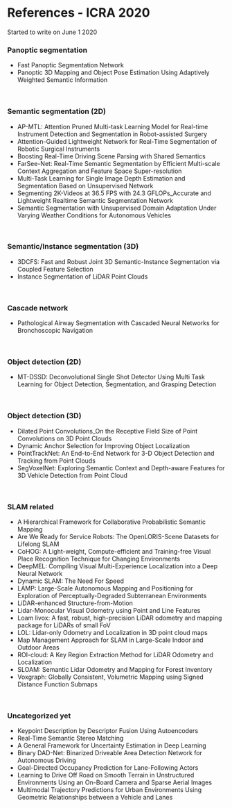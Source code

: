 # References - ICRA 2020

Started to write on June 1 2020
<br/>


### Panoptic segmentation
- Fast Panoptic Segmentation Network
- Panoptic 3D Mapping and Object Pose Estimation Using Adaptively Weighted Semantic Information
<br/>


### Semantic segmentation (2D)
- AP-MTL: Attention Pruned Multi-task Learning Model for Real-time Instrument Detection and Segmentation in Robot-assisted Surgery
- Attention-Guided Lightweight Network for Real-Time Segmentation of Robotic Surgical Instruments
- Boosting Real-Time Driving Scene Parsing with Shared Semantics
- FarSee-Net: Real-Time Semantic Segmentation by Efficient Multi-scale Context Aggregation and Feature Space Super-resolution
- Multi-Task Learning for Single Image Depth Estimation and Segmentation Based on Unsupervised Network
- Segmenting 2K-Videos at 36.5 FPS with 24.3 GFLOPs_Accurate and Lightweight Realtime Semantic Segmentation Network
- Semantic Segmentation with Unsupervised Domain Adaptation Under Varying Weather Conditions for Autonomous Vehicles
<br/>


### Semantic/Instance segmentation (3D)
- 3DCFS: Fast and Robust Joint 3D Semantic-Instance Segmentation via Coupled Feature Selection
- Instance Segmentation of LiDAR Point Clouds
<br/>


### Cascade network
- Pathological Airway Segmentation with Cascaded Neural Networks for Bronchoscopic Navigation
<br/>


### Object detection (2D)
- MT-DSSD: Deconvolutional Single Shot Detector Using Multi Task Learning for Object Detection, Segmentation, and Grasping Detection
<br/>


### Object detection (3D)
- Dilated Point Convolutions_On the Receptive Field Size of Point Convolutions on 3D Point Clouds
- Dynamic Anchor Selection for Improving Object Localization
- PointTrackNet: An End-to-End Network for 3-D Object Detection and Tracking from Point Clouds
- SegVoxelNet: Exploring Semantic Context and Depth-aware Features for 3D Vehicle Detection from Point Cloud
<br/>


### SLAM related
- A Hierarchical Framework for Collaborative Probabilistic Semantic Mapping
- Are We Ready for Service Robots: The OpenLORIS-Scene Datasets for Lifelong SLAM
- CoHOG: A Light-weight, Compute-efficient and Training-free Visual Place Recognition Technique for Changing Environments
- DeepMEL: Compiling Visual Multi-Experience Localization into a Deep Neural Network
- Dynamic SLAM: The Need For Speed
- LAMP: Large-Scale Autonomous Mapping and Positioning for Exploration of Perceptually-Degraded Subterranean Environments
- LiDAR-enhanced Structure-from-Motion
- Lidar-Monocular Visual Odometry using Point and Line Features
- Loam livox: A fast, robust, high-precision LiDAR odometry and mapping package for LiDARs of small FoV
- LOL: Lidar-only Odometry and Localization in 3D point cloud maps
- Map Management Approach for SLAM in Large-Scale Indoor and Outdoor Areas
- ROI-cloud: A Key Region Extraction Method for LiDAR Odometry and Localization
- SLOAM: Semantic Lidar Odometry and Mapping for Forest Inventory
- Voxgraph: Globally Consistent, Volumetric Mapping using Signed Distance Function Submaps
<br/>


### Uncategorized yet
- Keypoint Description by Descriptor Fusion Using Autoencoders
- Real-Time Semantic Stereo Matching
- A General Framework for Uncertainty Estimation in Deep Learning
- Binary DAD-Net: Binarized Driveable Area Detection Network for Autonomous Driving
- Goal-Directed Occupancy Prediction for Lane-Following Actors
- Learning to Drive Off Road on Smooth Terrain in Unstructured Environments Using an On-Board Camera and Sparse Aerial Images
- Multimodal Trajectory Predictions for Urban Environments Using Geometric Relationships between a Vehicle and Lanes
<br/>



